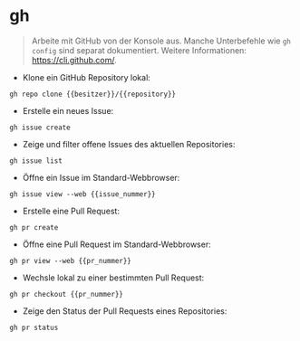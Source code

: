 # gh

> Arbeite mit GitHub von der Konsole aus.
> Manche Unterbefehle wie `gh config` sind separat dokumentiert.
> Weitere Informationen: <https://cli.github.com/>.

- Klone ein GitHub Repository lokal:

`gh repo clone {{besitzer}}/{{repository}}`

- Erstelle ein neues Issue:

`gh issue create`

- Zeige und filter offene Issues des aktuellen Repositories:

`gh issue list`

- Öffne ein Issue im Standard-Webbrowser:

`gh issue view --web {{issue_nummer}}`

- Erstelle eine Pull Request:

`gh pr create`

- Öffne eine Pull Request im Standard-Webbrowser:

`gh pr view --web {{pr_nummer}}`

- Wechsle lokal zu einer bestimmten Pull Request:

`gh pr checkout {{pr_nummer}}`

- Zeige den Status der Pull Requests eines Repositories:

`gh pr status`
